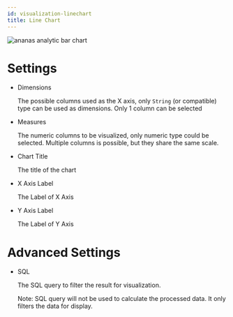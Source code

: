 ```yaml
---
id: visualization-linechart
title: Line Chart
---
```


![ananas analytic bar chart](assets/linechart.png)


# Settings

- Dimensions

  The possible columns used as the X axis, only `String` (or compatible) type can be used as dimensions. Only 1 column can be selected

- Measures

  The numeric columns to be visualized, only numeric type could be selected. Multiple columns is possible, but they share the same scale.

- Chart Title

  The title of the chart

- X Axis Label

  The Label of X Axis

- Y Axis Label

  The Label of Y Axis

# Advanced Settings

- SQL

  The SQL query to filter the result for visualization. 
  
  Note: SQL query will not be used to calculate the processed data. It only filters the data for display.
